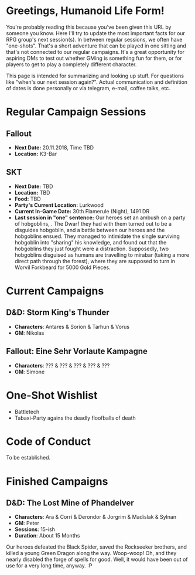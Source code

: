 # Greetings, Humanoid Life Form!
You're probably reading this because you've been given this URL by someone you know. Here I'll try to update the most important facts for our RPG group's next session(s). In between regular sessions, we often have "one-shots". That's a short adventure that can be played in one sitting and that's not connected to our regular campaigns. It's a great opportunity for aspiring DMs to test out whether GMing is something fun for them, or for players to get to play a completely different character.

This page is intended for summarizing and looking up stuff. For questions like "when's our next session again?". Actual communication and definition of dates is done personally or via telegram, e-mail, coffee talks, etc.


# Regular Campaign Sessions

## Fallout
- **Next Date:** 20.11.2018, Time TBD
- **Location:** K3-Bar

## SKT
- **Next Date:** TBD
- **Location:** TBD
- **Food:** TBD
- **Party's Current Location:** Lurkwood
- **Current In-Game Date:** 30th Flamerule (Night), 1491 DR 
- **Last session in "one" sentence:** Our heroes set an ambush on a party of hobgoblins, . The Dwarf they had with them turned out to be a disguides hobgoblin, and a battle between our heroes and the hobgoblins ensued. They managed to intimidate the single surviving hobgoblin into "sharing" his knowledge, and found out that the hobgoblins they just fought were a distraction. Supposedly, two hobgoblins disguised as humans are travelling to mirabar (taking a more direct path through the forest), where they are supposed to turn in Worvil Forkbeard for 5000 Gold Pieces. 

# Current Campaigns
## D&D: Storm King's Thunder
- **Characters**: Antares & Sorion & Tarhun & Vorus
- **GM**: Nikolas

## Fallout: Eine Sehr Vorlaute Kampagne
- **Characters**: ??? & ??? & ??? & ??? & ???
- **GM**: Simone

# One-Shot Wishlist
- Battletech
- Tabaxi-Party agains the deadly floofballs of death

# Code of Conduct
To be established.

# Finished Campaigns
## D&D: The Lost Mine of Phandelver
- **Characters**: Ara & Corri & Derondor & Jorgrim & Madislak & Sylnan
- **GM**: Peter
- **Sessions**: 15-ish
- **Duration**: About 15 Months

Our heroes defeated the Black Spider, saved the Rockseeker brothers, and killed a young Green Dragon along the way. Woop-woop! Oh, and they nearly disabled the forge of spells for good. Well, it would have been out of use for a very long time, anyway. :P
